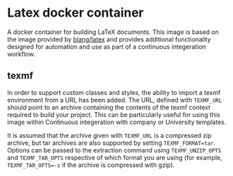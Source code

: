 # Latex docker container

A docker container for building LaTeX documents. This image is based on the image provided by [blang/latex](https://hub.docker.com/r/blang/latex/) and provides additional functionality designed for automation and use as part of a continuous integeration workflow.

## texmf

In order to support custom classes and styles, the ability to import a texmf environment from a URL has been added. The URL, defined with `TEXMF_URL` should point to an archive containing the contents of the texmf context required to build your project. This can be particularly useful for using this image within Continuous integeration with company or University templates.

It is assumed that the archive given with `TEXMF_URL` is a compressed zip archive, but tar archives are also supported by setting `TEXMF_FORMAT=tar`. Options can be passed to the extraction command using `TEXMF_UNZIP_OPTS` and `TEXMF_TAR_OPTS` respective of which format you are using (for example, `TEXMF_TAR_OPTS=-z` if the archive is compressed with gzip).
